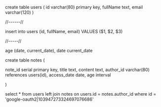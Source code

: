 create table users (
id varchar(80) primary key,
fullName text,
email varchar(120)
)

//------//

insert into users (id, fullName, email)
VALUES ($1, $2, $3)

//-----//


age (date, current_date),
date current_date



create table notes (

note_id serial primary key,
title text,
content text,
author_id varchar(80) references users(id),
access_date date,
age interval

)

select * from users
left join notes 
on users.id = notes.author_id
where id = 'google-oauth2|103947273324697076686'